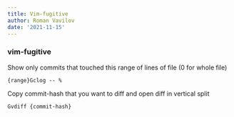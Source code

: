 ```yaml
---
title: Vim-fugitive
author: Roman Vavilov
date: '2021-11-15'
---
```

### vim-fugitive ###

Show only commits that touched this range of lines of file (0 for whole file)
```vim
{range}Gclog -- %
```
Copy commit-hash that you want to diff and open diff in vertical split
```vim
Gvdiff {commit-hash}
```
